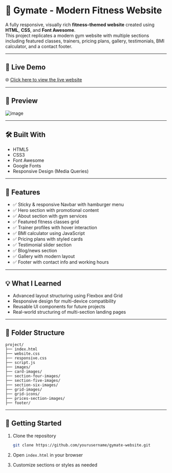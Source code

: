 # 💪 Gymate - Modern Fitness Website

A fully responsive, visually rich **fitness-themed website** created using **HTML**, **CSS**, and **Font Awesome**.  
This project replicates a modern gym website with multiple sections including featured classes, trainers, pricing plans, gallery, testimonials, BMI calculator, and a contact footer.

---

## 🔗 Live Demo  
🌐 [Click here to view the live website](https://adityarrudola.github.io/GYM-Website/)

---

## 📸 Preview  
![image](https://github.com/user-attachments/assets/9758d5c6-0f89-4cf4-b07c-f986349f27df)


---

## 🛠️ Built With

- HTML5  
- CSS3  
- Font Awesome  
- Google Fonts  
- Responsive Design (Media Queries)

---

## 📂 Features

- ✅ Sticky & responsive Navbar with hamburger menu  
- ✅ Hero section with promotional content  
- ✅ About section with gym services  
- ✅ Featured fitness classes grid  
- ✅ Trainer profiles with hover interaction  
- ✅ BMI calculator using JavaScript  
- ✅ Pricing plans with styled cards  
- ✅ Testimonial slider section  
- ✅ Blog/news section  
- ✅ Gallery with modern layout  
- ✅ Footer with contact info and working hours  

---

## 💡 What I Learned

- Advanced layout structuring using Flexbox and Grid  
- Responsive design for multi-device compatibility  
- Reusable UI components for future projects  
- Real-world structuring of multi-section landing pages  

---

## 📁 Folder Structure

```
project/
├── index.html
├── website.css
├── responsive.css
├── script.js
├── images/
├── card-images/
├── section-four-images/
├── section-five-images/
├── section-six-images/
├── grid-images/
├── grid-icons/
├── prices-section-images/
├── footer/
```

---

## 🚀 Getting Started

1. Clone the repository  
   ```bash
   git clone https://github.com/yourusername/gymate-website.git
   ```

2. Open `index.html` in your browser

3. Customize sections or styles as needed

